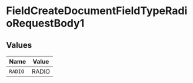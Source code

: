 # FieldCreateDocumentFieldTypeRadioRequestBody1


## Values

| Name    | Value   |
| ------- | ------- |
| `RADIO` | RADIO   |